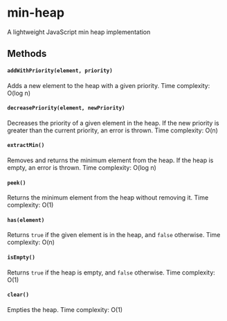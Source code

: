# min-heap
A lightweight JavaScript min heap implementation

## Methods

#### `addWithPriority(element, priority)`
Adds a new element to the heap with a given priority.
Time complexity: O(log n)

#### `decreasePriority(element, newPriority)`
Decreases the priority of a given element in the heap. If the new priority is greater than the current priority, an error is thrown.
Time complexity: O(n)

#### `extractMin()`
Removes and returns the minimum element from the heap. If the heap is empty, an error is thrown.
Time complexity: O(log n)

#### `peek()`
Returns the minimum element from the heap without removing it.
Time complexity: O(1)

#### `has(element)`
Returns `true` if the given element is in the heap, and `false` otherwise.
Time complexity: O(n)

#### `isEmpty()`
Returns `true` if the heap is empty, and `false` otherwise.
Time complexity: O(1)

#### `clear()`
Empties the heap.
Time complexity: O(1)
